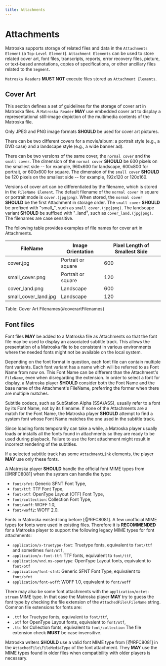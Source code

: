 ```yaml
---
title: Attachments
---
```


# Attachments

Matroska supports storage of related files and data in the `Attachments Element`
(a `Top-Level Element`). `Attachment Elements` can be used to store related cover art,
font files, transcripts, reports, error recovery files, picture, or text-based annotations,
copies of specifications, or other ancillary files related to the `Segment`.

`Matroska Readers` **MUST NOT** execute files stored as `Attachment Elements`.

## Cover Art

This section defines a set of guidelines for the storage of cover art in Matroska files.
A `Matroska Reader` **MAY** use embedded cover art to display a representational
still-image depiction of the multimedia contents of the Matroska file.

Only JPEG and PNG image formats **SHOULD** be used for cover art pictures.

There can be two different covers for a movie/album: a portrait style (e.g., a DVD case)
and a landscape style (e.g., a wide banner ad).

There can be two versions of the same cover, the `normal cover` and the `small cover`.
The dimension of the `normal cover` **SHOULD** be 600 pixels on the smallest side -- for example,
960x600 for landscape, 600x800 for portrait, or 600x600 for square. The dimension of
the `small cover` **SHOULD** be 120 pixels on the smallest side -- for example, 192x120 or 120x160.

Versions of cover art can be differentiated by the filename, which is stored in the
`FileName Element`. The default filename of the `normal cover` in square or portrait mode
is `cover.(jpg|png)`. When stored, the `normal cover` **SHOULD** be the first Attachment in
storage order. The `small cover` **SHOULD** be prefixed with "small_", such as
`small_cover.(jpg|png)`. The landscape variant **SHOULD** be suffixed with "\_land",
such as `cover_land.(jpg|png)`. The filenames are case sensitive.

The following table provides examples of file names for cover art in Attachments.

| FileName             | Image Orientation  | Pixel Length of Smallest Side |
|----------------------|--------------------|-------------------------------|
| cover.jpg            | Portrait or square | 600                           |
| small_cover.png      | Portrait or square | 120                           |
| cover_land.png       | Landscape          | 600                           |
| small_cover_land.jpg | Landscape          | 120                           |
Table: Cover Art Filenames{#coverartFilenames}

## Font files

Font files **MAY** be added to a Matroska file as Attachments so that the font file may be used
to display an associated subtitle track. This allows the presentation of a Matroska file to be
consistent in various environments where the needed fonts might not be available on the local system.

Depending on the font format in question, each font file can contain multiple font variants.
Each font variant has a name which will be referred to as Font Name from now on.
This Font Name can be different than the Attachment's `FileName`, even when disregarding the extension.
In order to select a font for display, a Matroska player **SHOULD** consider both the Font Name
and the base name of the Attachment's FileName, preferring the former when there are multiple matches.

Subtitle codecs, such as SubStation Alpha (SSA/ASS), usually refer to a font by its Font Name, not
by its filename.
If none of the Attachments are a match for the Font Name, the Matroska player **SHOULD**
attempt to find a system font whose Font Name matches the one used in the subtitle track.

Since loading fonts temporarily can take a while, a Matroska player usually
loads or installs all the fonts found in attachments so they are ready to be used during playback.
Failure to use the font attachment might result in incorrect rendering of the subtitles.

If a selected subtitle track has some `AttachmentLink` elements, the player **MAY** use only these fonts.

A Matroska player **SHOULD** handle the official font MIME types from [@!RFC8081] when the system can handle the type:
* `font/sfnt`: Generic SFNT Font Type,
* `font/ttf`: TTF Font Type,
* `font/otf`: OpenType Layout (OTF) Font Type,
* `font/collection`: Collection Font Type,
* `font/woff`: WOFF 1.0,
* `font/woff2`: WOFF 2.0.

Fonts in Matroska existed long before [@!RFC8081]. A few unofficial MIME types for fonts were used in existing files.
Therefore it is **RECOMMENDED** for a Matroska player to support the following legacy MIME types for font attachments:

* `application/x-truetype-font`: Truetype fonts, equivalent to `font/ttf` and sometimes `font/otf`,
* `application/x-font-ttf`: TTF fonts, equivalent to `font/ttf`,
* `application/vnd.ms-opentype`: OpenType Layout fonts, equivalent to `font/otf`
* `application/font-sfnt`: Generic SFNT Font Type, equivalent to `font/sfnt`
* `application/font-woff`: WOFF 1.0, equivalent to `font/woff`


There may also be some font attachments with the `application/octet-stream` MIME type.
In that case the Matroska player **MAY** try to guess the font type by checking the file extension of the `AttachedFile\FileName` string.
Common file extensions for fonts are:
* `.ttf` for Truetype fonts, equivalent to `font/ttf`,
* `.otf` for OpenType Layout fonts, equivalent to `font/otf`,
* `.ttc` for Collection fonts, equivalent to `font/collection`
The file extension check **MUST** be case insensitive.

Matroska writers **SHOULD** use a valid font MIME type from [@!RFC8081] in the `AttachedFile\FileMediaType` of the font attachment.
They **MAY** use the MIME types found in older files when compatibility with older players is necessary.

